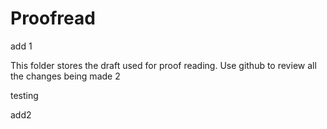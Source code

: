 # Proofread

add 1

This folder stores the draft used for proof reading. Use github to review all the changes being made 2

testing

add2